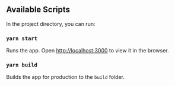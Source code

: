 ## Available Scripts

In the project directory, you can run:

### `yarn start`

Runs the app.
Open [http://localhost:3000](http://localhost:3000) to view it in the browser.

### `yarn build`

Builds the app for production to the `build` folder.
